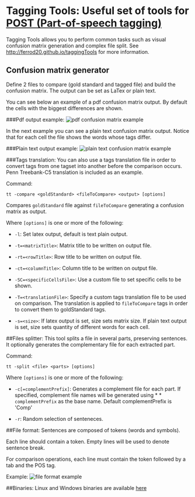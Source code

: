 # Tagging Tools: Useful set of tools for [POST (Part-of-speech tagging)](http://en.wikipedia.org/wiki/Part-of-speech_tagging)

Tagging Tools allows you to perform common tasks such as visual confusion matrix generation and complex file split. 
See http://ferrod20.github.io/taggingTools for more information.

## Confusion matrix generator
Define 2 files to compare (gold standard and tagged file) and build the confusion matrix. The output can be set as LaTex or plain text.

You can see below an example of a pdf confusion matrix output. By default the cells with the biggest differences are shown.

###Pdf output example:
![pdf confusion matrix example](https://raw.github.com/ferrod20/taggingTools/gh-pages/images/confusionMatrixPdf.png)

In the next example you can see a plain text confusion matrix output. Notice that for each cell the file shows the words whose tags differ.

###Plain text output example:
![plain text confusion matrix example](https://raw.github.com/ferrod20/taggingTools/gh-pages/images/plainTextConfusionMatrixComparision.png)

###Tags translation:
You can also use a tags translation file in order to convert tags from one tagset into another before the comparison occurs. Penn Treebank-C5 translation is included as an example.

Command:
```dos
tt -compare <goldStandard> <fileToCompare> <output> [options]
```

Compares `goldStandard` file against `fileToCompare` generating a confusion matrix as output.

Where `[options]` is one or more of the following:

* `-l`: Set latex output, default is text plain output.

* `-t=<matrixTitle>`: Matrix title to be written on output file.

* `-rt=<rowTitle>`: Row title to be written on output file.

* `-ct=<columnTitle>`: Column title to be written on output file.

* `-SC=<specificCellsFile>`: Use a custom file to set specific cells to be shown.

* `-T=<translationFile>`: Specify a custom tags translation file to be used on comparison. The 
translation is applied to `fileToCompare` tags in order to convert them to goldStandard tags.

* `-s=<size>`: If latex output is set, size sets matrix size. If plain text output is set, size sets quantity of different words for each cell.

##Files splitter:
This tool splits a file in several parts, preserving sentences.
It optionally generates the complementary file for each extracted part.

Command:
```dos
tt -split <file> <parts> [options]
```
Where `[options]` is one or more of the following:

* `-c[=complementPrefix]`: Generates a complement file for each part. If specified, complement file names will be generated using * * `complementPrefix` as the base name. Default complementPrefix is 'Comp'

* `-r`: Random selection of senteneces.

##File format:
Sentences are composed of tokens (words and symbols).

Each line should contain a token. Empty lines will be used to denote sentence break.

For comparison operations, each line must contain the token followed by a tab and the POS tag.

Example:
![file format example](https://raw.github.com/ferrod20/taggingTools/gh-pages/images/fileFormat.png)

##Binaries:
Linux and Windows binaries are available [here](https://github.com/ferrod20/taggingTools/tree/binaries)
